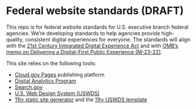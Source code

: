 # Federal website standards (DRAFT)

This repo is for federal website standards for U.S. executive branch federal agencies. We’re developing standards to help agencies provide high-quality, consistent digital experiences for everyone. The standards will align with the [21st Century Integrated Digital Experience Act](https://www.congress.gov/bill/115th-congress/house-bill/5759/text) and with [OMB’s memo on Delivering a Digital-First Public Experience (M-23-22)](https://www.whitehouse.gov/omb/management/ofcio/delivering-a-digital-first-public-experience/). 

This site relies on the following tools: 
- [Cloud.gov Pages](https://cloud.gov/pages/) publishing platform
- [Digital Analytics Program](https://digital.gov/guides/dap/)
- [Search.gov](https://search.gov/)
- [U.S. Web Design System (USWDS)](https://designsystem.digital.gov/)
- [11ty static site generator](https://www.11ty.dev/) and the [11ty USWDS template](https://github.com/cloud-gov/pages-uswds-11ty)


